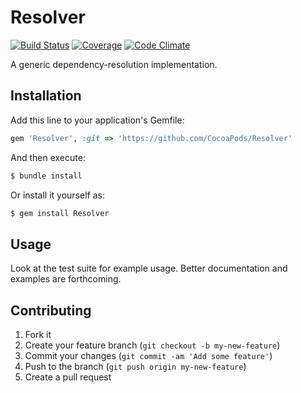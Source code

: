 # Resolver

[![Build Status](https://img.shields.io/travis/CocoaPods/Resolver/master.svg?style=flat)](https://travis-ci.org/CocoaPods/Resolver)
[![Coverage](https://img.shields.io/codeclimate/coverage/github/CocoaPods/Resolver.svg?style=flat)](https://codeclimate.com/github/CocoaPods/Resolver)
[![Code Climate](https://img.shields.io/codeclimate/github/CocoaPods/Resolver.svg?style=flat)](https://codeclimate.com/github/CocoaPods/Resolver)

A generic dependency-resolution implementation.

## Installation

Add this line to your application's Gemfile:

```ruby
gem 'Resolver', :git => 'https://github.com/CocoaPods/Resolver'
```

And then execute:

```bash
$ bundle install
```

Or install it yourself as:

```bash
$ gem install Resolver
```

## Usage

Look at the test suite for example usage. Better documentation and examples are
forthcoming.

## Contributing

1. Fork it
2. Create your feature branch (`git checkout -b my-new-feature`)
3. Commit your changes (`git commit -am 'Add some feature'`)
4. Push to the branch (`git push origin my-new-feature`)
5. Create a pull request
